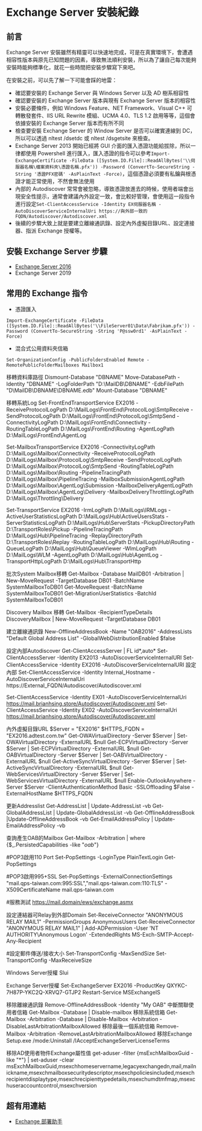 # Exchange Server 安裝紀錄

## 前言

Exchange Server 安裝雖然有精靈可以快速地完成，可是在真實環境下，會遭遇相容性版本與原先已知問題的因素，導致無法順利安裝，所以為了讓自己每次能夠安裝時能夠標準化，就花一些時間把安裝步驟寫下來吧。<br>

在安裝之前，可以先了解一下可能會踩的地雷：<br>

- 確認要安裝的 Exchange Server 與 Windows Server 以及 AD 樹系相容性<br>
- 確認要安裝的 Exchange Server 版本與現有 Exchange Server 版本的相容性<br>
- 安裝必要條件，例如 Windows Feature、NET Framework、Visual C++ 可轉散發套件、IIS URL Rewrite 模組、UCMA 4.0、TLS 1.2 啟用等等，這個會依據安裝的 Exchange Server 版本而有所不同<br>
- 檢查要安裝 Exchange Server 的 Window Server 是否可以確實連線到 DC，所以可以透過 nltest /dsetdc 或 nltest /dsgetsite 來檢查。<br>
- Exchange Server 2013 開始已經將 GUI 介面的匯入憑證功能給拔除，所以一律都使用 Powershell 進行匯入，匯入憑證的指令可以參考`Import-ExchangeCertificate -FileData ([System.IO.File]::ReadAllBytes('\\伺服器名稱\檔案資料夾\憑證名稱.pfx')) -Password (ConvertTo-SecureString -String '憑證PFX密碼' -AsPlainText -Force)`，這個憑證必須要有私鑰與根憑證才能正常使用，不然會無法使用<br>
- 內部的 Autodiscover 常常會被忽略，導致憑證放進去的時候，使用者端會出現安全性提示，通常會建議內外設定一致，會比較好管理，會使用這一段指令進行設定`Set-ClientAccessService -Identity EX伺服器名稱 -AutoDiscoverServiceInternalUri https://與外部一致的FQDN/Autodiscover/Autodiscover.xml`<br>
- 後續的步驟大致上就是要建立離線通訊錄、設定內外虛擬目錄URL、設定連接器、指派 Exchange 授權等。<br>

## 安裝 Exchange Server 步驟

- [Exchange Server 2016](/Exchange2016/ex2016.md) <br>
- Exchange Server 2019 <br>

## 常用的 Exchange 指令

- 憑證匯入<br>
````
Import-ExchangeCertificate -FileData ([System.IO.File]::ReadAllBytes('\\FileServer01\Data\Fabrikam.pfx')) -Password (ConvertTo-SecureString -String 'P@ssw0rd1' -AsPlainText -Force)
````

- 混合式公用資料夾信箱<br>
````
Set-OrganizationConfig -PublicFoldersEnabled Remote -RemotePublicFolderMailboxes Mailbox1
````

移轉資料庫路徑
Dismount-Database "DBNAME"
Move-DatabasePath  -Identity "DBNAME" -LogFolderPath "D:\MailDB\DBNAME" -EdbFilePath "D\MailDB\DBNAME\DBNAME.edb"
Mount-Database "DBNAME"

移轉系統Log
Set-FrontEndTransportService EX2016 -ReceiveProtocolLogPath D:\MailLogs\FrontEnd\ProtocolLog\SmtpReceive -SendProtocolLogPath D:\MailLogs\FrontEnd\ProtocolLog\SmtpSend -ConnectivityLogPath D:\MailLogs\FrontEnd\Connectivity -RoutingTableLogPath D:\MailLogs\FrontEnd\Routing -AgentLogPath D:\MailLogs\FrontEnd\AgentLog

Set-MailboxTransportService EX2016 -ConnectivityLogPath D:\MailLogs\Mailbox\Connectivity -ReceiveProtocolLogPath D:\MailLogs\Mailbox\ProtocolLog\SmtpReceive -SendProtocolLogPath D:\MailLogs\Mailbox\ProtocolLog\SmtpSend -RoutingTableLogPath D:\MailLogs\Mailbox\Routing -PipelineTracingPath D:\MailLogs\Mailbox\PipelineTracing -MailboxSubmissionAgentLogPath D:\MailLogs\Mailbox\AgentLog\Submission -MailboxDeliveryAgentLogPath D:\MailLogs\Mailbox\AgentLog\Delivery -MailboxDeliveryThrottlingLogPath D:\MailLogs\Throttling\Delivery

Set-TransportService EX2016 -IrmLogPath D:\MailLogs\IRMLogs -ActiveUserStatisticsLogPath D:\MailLogs\Hub\ActiveUsersStats -ServerStatisticsLogPath D:\MailLogs\Hub\ServerStats -PickupDirectoryPath D:\TransportRoles\Pickup -PipelineTracingPath D:\MailLogs\Hub\PipelineTracing -ReplayDirectoryPath D:\TransportRoles\Replay -RoutingTableLogPath D:\MailLogs\Hub\Routing -QueueLogPath D:\MailLogs\Hub\QueueViewer -WlmLogPath D:\MailLogs\WLM -AgentLogPath D:\MailLogs\Hub\AgentLog -TransportHttpLogPath D:\MailLogs\Hub\TransportHttp

批次System Mailbox移轉
Get-Mailbox -Database MailDB01 -Arbitration | New-MoveRequest -TargetDatabase DB01 -BatchName SystemMailboxToDB01
Get-MoveRequest -BatchName SystemMailboxToDB01
Get-MigrationUserStatistics -BatchId SystemMailboxToDB01

Discovery Mailbox 移轉
Get-Mailbox -RecipientTypeDetails DiscoveryMailbox | New-MoveRequest -TargetDatabase DB01

建立離線通訊錄
New-OfflineAddressBook -Name "OAB2016" -AddressLists "Default Global Address List" -GlobalWebDistributionEnabled $false

設定內部Autodiscover
Get-ClientAccessServer | FL id*,auto*
Set-ClientAccessServer -Identity EX2013 -AutoDiscoverServiceInternalURI 
Set-ClientAccessService -Identity EX2016 -AutoDiscoverServiceInternalURI 
設定內部
Set-ClientAccessService -Identity Internal_Hostname -AutoDiscoverServiceInternalUri https://External_FQDN/Autodiscover/Autodiscover.xml

Set-ClientAccessService -Identity EX01 -AutoDiscoverServiceInternalUri https://mail.brianhsing.store/Autodiscover/Autodiscover.xml
Set-ClientAccessService -Identity EX02 -AutoDiscoverServiceInternalUri https://mail.brianhsing.store/Autodiscover/Autodiscover.xml



內外虛擬目錄URL
$Server = "EX2016"
$HTTPS_FQDN = "EX2016.adtest.com.tw"
Get-OWAVirtualDirectory -Server $Server | Set-OWAVirtualDirectory -ExternalURL $null
Get-ECPVirtualDirectory -Server $Server | Set-ECPVirtualDirectory -ExternalURL $null
Get-OABVirtualDirectory -Server $Server | Set-OABVirtualDirectory -ExternalURL $null
Get-ActiveSyncVirtualDirectory -Server $Server | Set-ActiveSyncVirtualDirectory -ExternalURL $null
Get-WebServicesVirtualDirectory -Server $Server | Set-WebServicesVirtualDirectory -ExternalURL $null
Enable-OutlookAnywhere -Server $Server -ClientAuthenticationMethod Basic -SSLOffloading $False -ExternalHostName $HTTPS_FQDN

更新Addresslist
Get-AddressList | Update-AddressList -vb
Get-GlobalAddressList | Update-GlobalAddressList -vb
Get-OfflineAddressBook |Update-OfflineAddressBook -vb
Get-EmailAddressPolicy | Update-EmailAddressPolicy -vb

查詢產生OAB的Mailbox
Get-Mailbox -Arbitration | where {$_.PersistedCapabilities -like "*oab*"} 

#POP3啟用110 Port
Set-PopSettings -LoginType PlainTextLogin
Get-PopSettings

#POP3啟用995+SSL
Set-PopSettings -ExternalConnectionSettings "mail.qps-taiwan.com:995:SSL","mail.qps-taiwan.com:110:TLS" -X509CertificateName mail.qps-taiwan.com

#服務測試
https://mail.domain/ews/exchange.asmx

設定連結器可Relay到外部Domain
Set-ReceiveConnector "ANONYMOUS RELAY MAIL1" -PermissionGroups AnonymousUsers
Get-ReceiveConnector "ANONYMOUS RELAY MAIL1" | Add-ADPermission -User 'NT AUTHORITY\Anonymous Logon' -ExtendedRights MS-Exch-SMTP-Accept-Any-Recipient

#設定郵件傳送/接收大小
Set-TransportConfig -MaxSendSize
Set-TransportConfig -MaxReceiveSize

Windows Server授權
Slui

Exchange Server授權
Set-ExchangeServer EX2016 -ProductKey QXYKC-7H87P-YKC2Q-XRVQ7-GTJP2
Restart-Service MSExchangeIS



移除離線通訊錄
Remove-OfflineAddressBook -Identity "My OAB"
中斷關聯使用者信箱
Get-Mailbox -Database <MailboxDatabase> | Disable-mailbox
移除系統信箱
Get-Mailbox -Arbitration -Database <MailboxDatabase> | Disable-Mailbox -Arbitration -DisableLastArbitrationMailboxAllowed
移除最後一個系統信箱
Remove-Mailbox <Mailbox ID> -Arbitration -RemoveLastArbitrationMailboxAllowed
移除Exchange
Setup.exe /mode:Uninstall /IAcceptExchangeServerLicenseTerms

移除AD使用者物件Exchange屬性值
get-aduser -filter {msExchMailboxGuid -like "*"} | set-aduser -clear msExchMailboxGuid,msexchhomeservername,legacyexchangedn,mail,mailnickname,msexchmailboxsecuritydescriptor,msexchpoliciesincluded,msexchrecipientdisplaytype,msexchrecipienttypedetails,msexchumdtmfmap,msexchuseraccountcontrol,msexchversion


## 超有用連結

- [Exchange 部署助手](https://setup.cloud.microsoft/exchange/deployment-assistant)<br>
